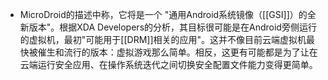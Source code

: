 - MicroDroid的描述中称，它将是一个 "通用Android系统镜像（[[GSI]]）的全新版本"。根据XDA Developers的分析，其目标很可能是在Android旁侧运行的虚拟机，最初"可能用于[[DRM]]相关的应用"。这并不像目前云端虚拟机最快被催生和流行的版本：虚拟游戏那么简单。相反，这更有可能都是为了让在云端运行安全应用、在操作系统迭代之间切换安全配置文件能力变得更简单。